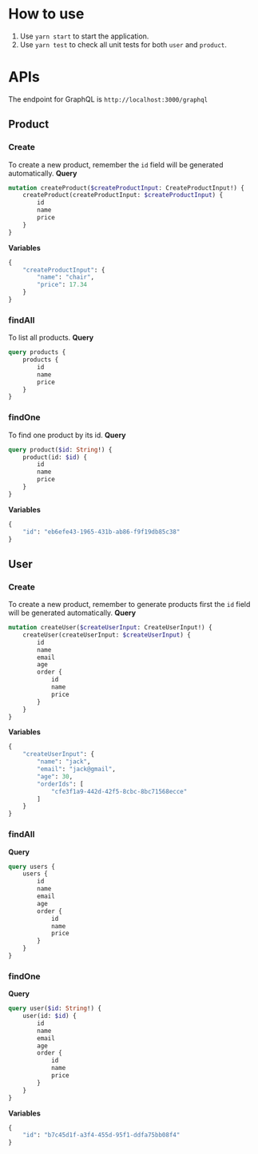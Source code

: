 # How to use
1. Use `yarn start` to start the application.
2. Use `yarn test` to check all unit tests for both `user` and `product`.

# APIs
The endpoint for GraphQL is `http://localhost:3000/graphql`

## Product
### Create
To create a new product, remember the `id` field will be generated automatically.
**Query**
```graphql
mutation createProduct($createProductInput: CreateProductInput!) {
    createProduct(createProductInput: $createProductInput) {
        id
        name
        price
    }
}
```
**Variables**
```graphql
{
    "createProductInput": {
        "name": "chair",
        "price": 17.34
    }
}
```

### findAll
To list all products.
**Query**
```graphql
query products {
    products {
        id
        name
        price
    }
}
```

### findOne
To find one product by its id.
**Query**
```graphql
query product($id: String!) {
    product(id: $id) {
        id
        name
        price
    }
}
```
**Variables**
```graphql
{
    "id": "eb6efe43-1965-431b-ab86-f9f19db85c38"
}
```

## User
### Create
To create a new product, remember to generate products first the `id` field will be generated automatically.
**Query**
```graphql
mutation createUser($createUserInput: CreateUserInput!) {
    createUser(createUserInput: $createUserInput) {
        id
        name
        email
        age
        order {
            id
            name
            price
        }
    }
}
```
**Variables**
```graphql
{
    "createUserInput": {
        "name": "jack",
        "email": "jack@gmail",
        "age": 30,
        "orderIds": [
            "cfe3f1a9-442d-42f5-8cbc-8bc71568ecce"
        ]
    }
}
```

### findAll
**Query**
```graphql
query users {
    users {
        id
        name
        email
        age
        order {
            id
            name
            price
        }
    }
}
```

### findOne
**Query**
```graphql
query user($id: String!) {
    user(id: $id) {
        id
        name
        email
        age
        order {
            id
            name
            price
        }
    }
}
```
**Variables**
```graphql
{
    "id": "b7c45d1f-a3f4-455d-95f1-ddfa75bb08f4"
}
```